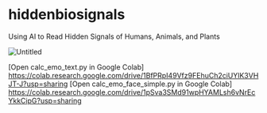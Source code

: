 # hiddenbiosignals
Using AI to Read Hidden Signals of Humans, Animals, and Plants

![Untitled](https://github.com/user-attachments/assets/016bbb3e-f555-4397-9193-557c8dffed57)


[Open calc_emo_text.py in Google Colab] https://colab.research.google.com/drive/1BfPRpI49Vfz9FEhuCh2ciUYlK3VHJT-J?usp=sharing
[Open calc_emo_face_simple.py in Google Colab] https://colab.research.google.com/drive/1pSva3SMd91wpHYAMLsh6vNrEcYkkCipG?usp=sharing
